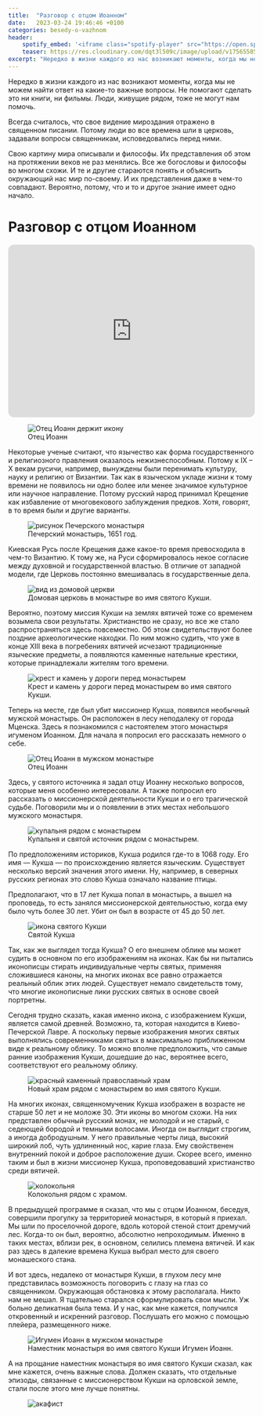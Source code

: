 ```yaml
---
title:  "Разговор с отцом Иоанном"
date:   2023-03-24 19:46:46 +0100
categories: besedy-o-vazhnom
header:
    spotify_embed: '<iframe class="spotify-player" src="https://open.spotify.com/embed/episode/3XBzqm7vEryYr3gsSoxkEj?utm_source=generator" frameBorder="0" allowfullscreen="" allow="autoplay; clipboard-write; encrypted-media; fullscreen; picture-in-picture" loading="lazy"></iframe>'
    teaser: https://res.cloudinary.com/dqt3l509c/image/upload/v1756558508/20220824_150150-scaled_ok9zqj.jpg
excerpt: "Нередко в жизни каждого из нас возникают моменты, когда мы не можем найти ответ на какие-то важные вопросы. Не помогают сделать это ни книги, ни фильмы. Люди, живущие рядом, тоже не могут нам помочь. Всегда считалось, что свое видение мироздания отражено в священном писании. Потому люди во все времена шли в церковь, задавали вопросы священникам, исповедовались перед ними. Свою картину мира описывали и философы. Их представления об этом на протяжении веков не раз менялись. Все же богословы и философы во многом схожи. И те и другие стараются понять и объяснить окружающий нас мир по-своему. И их представления  даже в чем-то совпадают. Вероятно, потому, что и то и другое знание имеет одно начало."
---
```


Нередко в жизни каждого из нас возникают моменты, когда мы не можем найти ответ на какие-то важные вопросы. Не помогают сделать это ни книги, ни фильмы. Люди, живущие рядом, тоже не могут нам помочь.

Всегда считалось, что свое видение мироздания отражено в священном писании. Потому люди во все времена шли в церковь, задавали вопросы священникам, исповедовались перед ними.

Свою картину мира описывали и философы. Их представления об этом на протяжении веков не раз менялись. Все же богословы и философы во многом схожи. И те и другие стараются понять и объяснить окружающий нас мир по-своему. И их представления  даже в чем-то совпадают. Вероятно, потому, что и то и другое знание имеет одно начало.

# Разговор с отцом Иоанном

<iframe data-testid="embed-iframe" style="border-radius:12px" src="https://open.spotify.com/embed/episode/3XBzqm7vEryYr3gsSoxkEj?utm_source=generator" width="100%" height="352" frameBorder="0" allowfullscreen="" allow="autoplay; clipboard-write; encrypted-media; fullscreen; picture-in-picture" loading="lazy"></iframe>

<figure class="align-center">
<img src="https://res.cloudinary.com/dqt3l509c/image/upload/v1756558595/2022_09_09_bogosluzhenie-1.jpg-1-1_p4c57g.jpg" alt="Отец Иоанн держит икону">
<figcaption>Отец Иоанн</figcaption>
</figure>

Некоторые ученые считают, что язычество как форма государ­ственного и религиозного правления оказалось нежизнеспособным. Потому к IX – X векам  русичи, например, вынуждены были перенимать культуру, науку и религию от Византии. Так как в языческом укладе жизни к тому времени не появилось ни одно более или менее значимое культурное или научное направление. Потому русский народ принимал Крещение как избавление от многовекового заблуждения предков. Хотя, говорят, в то время были и другие варианты.

<figure class="align-center">
<img src="https://res.cloudinary.com/dqt3l509c/image/upload/v1756558803/pecherskij-monastyr-na-risunke-abrahama-van-vesterfelda-1651-god_ckwpr8.jpg" alt="рисунок Печерского монастыря">
<figcaption>Печерский монастырь, 1651 год.</figcaption>
</figure>

Киевская Русь после Крещения даже какое-то время превосходила в чем-то Византию. К тому же, на Руси сформировалось некое согласие между духовной и государственной властью.  В отличие от западной модели, где Церковь постоянно вмешивалась в государственные дела.

<figure class="align-center">
<img src="https://res.cloudinary.com/dqt3l509c/image/upload/v1756558934/dsc_3173-2-scaled_unevrk.jpg" alt="вид из домовой церкви">
<figcaption>Домовая церковь в монастыре во имя святого Кукши.</figcaption>
</figure>

Вероятно, поэтому миссия Кукши на землях вятичей тоже со временем возымела свои результаты. Христианство не сразу, но все же стало распространяться здесь повсеместно. Об этом свидетельствуют более поздние археологические находки. По ним можно судить, что уже в конце XIII века в погребениях вятичей исчезают традиционные языческие предметы, а появляются каменные нательные крестики, которые принадлежали жителям того времени.

<figure class="align-center">
<img src="https://res.cloudinary.com/dqt3l509c/image/upload/v1756559025/20220824_113148-scaled_k7gwkd.jpg" alt="крест и камень у дороги перед монастырем">
<figcaption>Крест и камень у дороги перед монастырем во имя святого Кукши.</figcaption>
</figure>

Теперь на месте, где был убит миссионер Кукша, появился необычный мужской монастырь. Он расположен в лесу неподалеку от города Мценска. Здесь я познакомился с настоятелем этого монастыря игуменом Иоанном. Для начала я попросил его рассказать немного о себе.

<figure class="align-center">
<img src="https://res.cloudinary.com/dqt3l509c/image/upload/v1756559174/20220824_150144-scaled_uoodqd.jpg" alt="Отец Иоанн в мужском монастыре">
<figcaption>Отец Иоанн</figcaption>
</figure>

Здесь, у святого источника я задал отцу Иоанну несколько вопросов,  которые меня особенно интересовали. А также попросил его рассказать о миссионерской деятельности Кукши и о его трагической судьбе. Поговорили мы и о появлении в этих местах небольшого мужского монастыря.

<figure class="align-center">
<img src="https://res.cloudinary.com/dqt3l509c/image/upload/v1756559269/20220824_120746-scaled_n12lpz.jpg" alt="купальня рядом с монастырем">
<figcaption>Купальня и святой источник рядом с монастырем.</figcaption>
</figure>

По предположениям историков,  Кукша родился где-то в 1068 году. Его имя — Кукша — по происхождению является языческим. Существует несколько версий значения этого имени. Ну, например, в северных русских регионах это слово Кукша означало название птицы.

Предполагают, что в 17 лет Кукша попал в монастырь, а вышел на проповедь, то есть занялся миссионерской деятельностью, когда ему было чуть более 30 лет. Убит он был в возрасте от 45 до 50 лет.

<figure class="align-center">
<img src="https://res.cloudinary.com/dqt3l509c/image/upload/v1756559341/20220824_115526-scaled_dcapai.jpg" alt="икона святого Кукши">
<figcaption>Святой Кукша</figcaption>
</figure>

Так, как же выглядел тогда Кукша? О его внешнем облике мы может судить в основном по его изображениям на иконах. Как бы ни пытались иконописцы стирать индивидуальные черты святых, применяя сложившиеся каноны, на многих иконах все равно отражается реальный облик этих людей. Существует немало свидетельств тому, что многие иконописные лики русских святых в основе своей портретны.

Сегодня трудно сказать, какая именно икона, с изображением Кукши, является самой древней. Возможно, та, которая находится в Киево-Печерской Лавре. А поскольку первые изображения многих святых выполнялись современниками святых в максимально приближенном виде к реальному облику. То можно вполне предположить, что самые ранние изображения Кукши, дошедшие до нас, вероятнее всего, соответствуют его  реальному облику.

<figure class="align-center">
<img src="https://res.cloudinary.com/dqt3l509c/image/upload/v1756559494/20220824_115012-scaled_p1okzs.jpg" alt="красный каменный православный храм">
<figcaption>Новый храм рядом с монастырем во имя святого Кукши.</figcaption>
</figure>

На многих иконах, священному­ченик Кукша изображен в возрасте не старше 50 лет и не моложе 30. Эти иконы во многом схожи. На них представлен обычный русский монах, не молодой и не старый, с седеющей бородой и темными волосами. Иногда он выглядит строгим, а иногда добродушным. У него правильные черты лица, высокий широкий лоб, чуть удлиненный нос, карие глаза. Ему свойственен внутренний покой и доброе расположение души. Скорее всего, именно таким и был в жизни миссионер Кукша, проповедовавший христианство среди вятичей.

<figure class="align-center">
<img src="https://res.cloudinary.com/dqt3l509c/image/upload/v1756559657/20220824_114414-scaled_xidkgl.jpg" alt="колокольня">
<figcaption>Колокольня рядом с храмом.</figcaption>
</figure>

В предыдущей программе я сказал, что мы с отцом Иоанном, беседуя, совершили прогулку за территорией монастыря, в который я приехал. Мы шли по проселочной дороге, вдоль которой стеной стоит дремучий лес. Когда-то он был, вероятно, абсолютно непроходимым. Именно в таких местах, вблизи рек, в основном, селились племена вятичей. И как раз здесь в далекие времена Кукша  выбрал место для своего монашеского стана.

И вот здесь, недалеко от монастыря Кукши, в глухом лесу мне представилась возможность поговорить с глазу на глаз со священником. Окружающая обстановка к этому располагала. Никто нам не мешал. Я тщательно старался сформулировать свои мысли. Уж больно деликатная была тема. И у нас, как мне кажется, получился откровенный и искренний разговор. Послушать его можно с помощью плейера, размещенного ниже.

<figure class="align-center">
<img src="https://res.cloudinary.com/dqt3l509c/image/upload/v1756558508/20220824_150150-scaled_ok9zqj.jpg" alt="Игумен Иоанн в мужском монастыре">
<figcaption>Наместник монастыря во имя святого Кукши Игумен Иоанн.</figcaption>
</figure>

А на прощание наместник монастыря во имя святого Кукши сказал, как мне кажется, очень важные слова. Должен сказать, что отдельные эпизоды, связанные с миссионерством Кукши на орловской земле, стали после этого мне лучше понятны.

<figure class="align-center">
<img src="https://res.cloudinary.com/dqt3l509c/image/upload/v1756559855/akafist-st-kukshi_iipcrs.jpg" alt="акафист">
</figure>